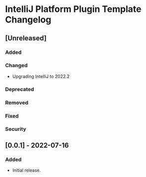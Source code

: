<!-- Keep a Changelog guide -> https://keepachangelog.com -->

# IntelliJ Platform Plugin Template Changelog

## [Unreleased]
### Added

### Changed
- Upgrading IntelliJ to 2022.2

### Deprecated

### Removed

### Fixed

### Security

## [0.0.1] - 2022-07-16
### Added
- Initial release.
